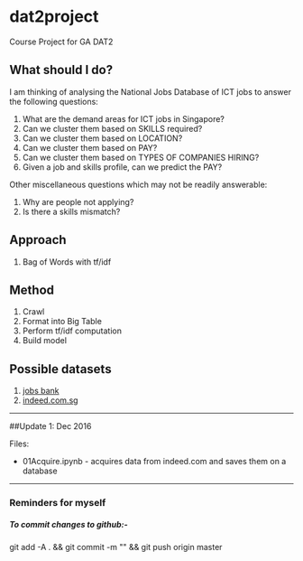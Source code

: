 # dat2project
Course Project for GA DAT2

## What should I do?

I am thinking of analysing the National Jobs Database of ICT jobs
to answer the following questions:

1.  What are the demand areas for ICT jobs in Singapore?
2.  Can we cluster them based on SKILLS required?
3.  Can we cluster them based on LOCATION?
4.  Can we cluster them based on PAY?
5.  Can we cluster them based on TYPES OF COMPANIES HIRING?
6.  Given a job and skills profile, can we predict the PAY?

Other miscellaneous questions which may not be readily answerable:

1.  Why are people not applying?
2.  Is there a skills mismatch?

## Approach

1.  Bag of Words with tf/idf

## Method

1.  Crawl
2.  Format into Big Table
3.  Perform tf/idf computation
4.  Build model

## Possible datasets

1. [jobs bank](http://www.jobsbank.gov.sg)
2. [indeed.com.sg](http://www.indeed.com.sg)


--------------

##Update 1:  Dec 2016

Files:

* 01Acquire.ipynb - acquires data from indeed.com and saves them on a database


--------------


### Reminders for myself
##### To commit changes to github:-
git add -A . && 
git commit -m "<message here>" && 
git push origin master
